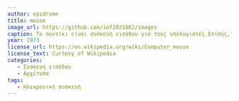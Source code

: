 ```yaml
---
author: epidrome
title: mouse
image_url: https://github.com/inf2021062/images
caption: Το ποντίκι είναι συσκευή εισόδου για τους υπολογιστές.Επίσης,το όνομα αυτό προήλθε λόγω του σχήματος του το οποίο μοιάζει με ποντικό.
year: 1973
license_url: https://en.wikipedia.org/wiki/Computer_mouse
license_text: Curtesy of Wikipedia
categories:
   - Συσκευή εισόδου
   - Αρχέτυπα
tags:
   - Ηλεκρονική συσκευή
---
```

